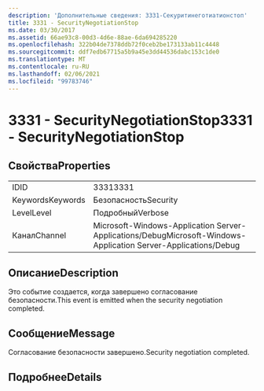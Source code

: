```yaml
---
description: 'Дополнительные сведения: 3331-Секуритинеготиатионстоп'
title: 3331 - SecurityNegotiationStop
ms.date: 03/30/2017
ms.assetid: 66ae93c8-00d3-4d6e-88ae-6da694285220
ms.openlocfilehash: 322b04de7378ddb72f0ceb2be173133ab11c4448
ms.sourcegitcommit: ddf7edb67715a5b9a45e3dd44536dabc153c1de0
ms.translationtype: MT
ms.contentlocale: ru-RU
ms.lasthandoff: 02/06/2021
ms.locfileid: "99783746"
---
```

# <a name="3331---securitynegotiationstop"></a><span data-ttu-id="cfa0e-103">3331 - SecurityNegotiationStop</span><span class="sxs-lookup"><span data-stu-id="cfa0e-103">3331 - SecurityNegotiationStop</span></span>

## <a name="properties"></a><span data-ttu-id="cfa0e-104">Свойства</span><span class="sxs-lookup"><span data-stu-id="cfa0e-104">Properties</span></span>  
  
|||  
|-|-|  
|<span data-ttu-id="cfa0e-105">ID</span><span class="sxs-lookup"><span data-stu-id="cfa0e-105">ID</span></span>|<span data-ttu-id="cfa0e-106">3331</span><span class="sxs-lookup"><span data-stu-id="cfa0e-106">3331</span></span>|  
|<span data-ttu-id="cfa0e-107">Keywords</span><span class="sxs-lookup"><span data-stu-id="cfa0e-107">Keywords</span></span>|<span data-ttu-id="cfa0e-108">Безопасность</span><span class="sxs-lookup"><span data-stu-id="cfa0e-108">Security</span></span>|  
|<span data-ttu-id="cfa0e-109">Level</span><span class="sxs-lookup"><span data-stu-id="cfa0e-109">Level</span></span>|<span data-ttu-id="cfa0e-110">Подробный</span><span class="sxs-lookup"><span data-stu-id="cfa0e-110">Verbose</span></span>|  
|<span data-ttu-id="cfa0e-111">Канал</span><span class="sxs-lookup"><span data-stu-id="cfa0e-111">Channel</span></span>|<span data-ttu-id="cfa0e-112">Microsoft-Windows-Application Server-Applications/Debug</span><span class="sxs-lookup"><span data-stu-id="cfa0e-112">Microsoft-Windows-Application Server-Applications/Debug</span></span>|  
  
## <a name="description"></a><span data-ttu-id="cfa0e-113">Описание</span><span class="sxs-lookup"><span data-stu-id="cfa0e-113">Description</span></span>  

 <span data-ttu-id="cfa0e-114">Это событие создается, когда завершено согласование безопасности.</span><span class="sxs-lookup"><span data-stu-id="cfa0e-114">This event is emitted when the security negotiation completed.</span></span>  
  
## <a name="message"></a><span data-ttu-id="cfa0e-115">Сообщение</span><span class="sxs-lookup"><span data-stu-id="cfa0e-115">Message</span></span>  

 <span data-ttu-id="cfa0e-116">Согласование безопасности завершено.</span><span class="sxs-lookup"><span data-stu-id="cfa0e-116">Security negotiation completed.</span></span>  
  
## <a name="details"></a><span data-ttu-id="cfa0e-117">Подробнее</span><span class="sxs-lookup"><span data-stu-id="cfa0e-117">Details</span></span>
